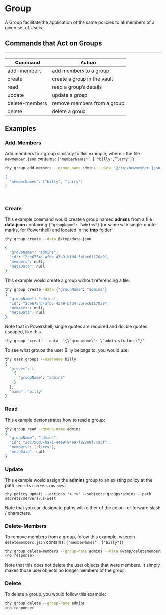 ﻿[title]: # (Group)
[tags]: # (DevOps Secrets Vault,DSV,)
[priority]: # (1825)

# Group

A Group facilitate the application of the same policies to all members of a given set of Users.

## Commands that Act on Groups
  
---
  
| Command        | Action                         |
| -------------- | ------------------------------ |
| add-members    | add members to a group         |
| create         | create a group in the vault    |
| read           | read a group’s details         |
| update         | update a group                 |
| delete-members | remove members from a group    |
| delete         | delete a group                 |

## Examples

### Add-Members

Add members to a group similarly to this example, wherein the file `newmember.json` contains: `{"memberNames": [ "billy",”larry’]}`

```bash
thy group add-members --group-name admins --data '@/tmp/newmember.json

{
  "memberNames": ["billy", "larry"]
}
```
 

### Create

This example command would create a group named **admins** from a file **data.json** containing `{"groupName": "admins"}` (or same with single-quote marks, for Powershell) and located in the **tmp** folder:

```bash
thy group create --data @/tmp/data.json

{
  "groupName": "admins",
  "id": "2ce6754d-afbc-43a9-bfd4-3b7ec61170a0",
  "members": null,
  "metaData": null
}
```

This example would create a group without referencing a file:

```bash
thy group create -data {"groupName": "admins"} 
{
  "groupName": "admins",
  "id": "2ce6754d-afbc-43a9-bfd4-3b7ec61170a0",
  "members": null,
  "metaData": null
}
```

Note that in Powershell, single quotes are required and double quotes escaped, like this:

`thy group  create --data  '{\"groupName\": \"administrators\"}'`


To see what groups the user Billy belongs to, you would use:

```bash
thy user groups --username billy
{
  "groups": [
    {
      "groupName": "admins"
    }
  ],
  "name": "billy"
}
```

### Read

This example demonstrates how to read a group:

```bash
thy group read --group-name admins
{
  "groupName": "admins",
  "id": "2dc756d6-ba71-44e9-94e9-f822e0f7ca3f",
  "members": ["larry"],
  "metaData": null
}
```

### Update

This example would assign the **admins** group to an existing policy at the path `secrets:servers:us-west`:

`thy policy update --actions "<.*>" --subjects groups:admins --path secrets/servers/us-west`

Note that you can designate paths with either of the colon : or forward slash / characters.

### Delete-Members

To remove members from a group, follow this example, wherein `deletemembers.json` contains: `{"memberNames": ["billy"]}`

```bash
thy group delete-members --group-name admins --data @/tmp/deletemembers.json` 
<no response>
```

Note that this does not delete the user objects that were members. It simply makes those user objects no longer members of the group.

### Delete

To delete a group, you would follow this example:

```bash
thy group delete --group-name admins
<no response>
```



  

